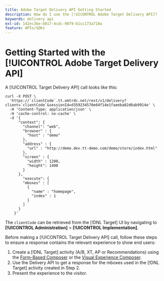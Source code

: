 ```yaml
---
title: Adobe Target Delivery API Getting Started
description: How do I use the [!UICONTROL Adobe Target Delivery API]?
keywords: delivery api
exl-id: 142ec3be-b017-4cdc-9079-b1cc173a710a
feature: APIs/SDKs
---
```

# Getting Started with the [!UICONTROL Adobe Target Delivery API]

A [!UICONTROL Target Delivery API] call looks like this:

```
curl -X POST \
  'https://`clientCode`.tt.omtrdc.net/rest/v1/delivery?client=`clientCode`&sessionId=d359234570e04f14e1faeeba02d6ab9914e' \
  -H 'Content-Type: application/json' \
  -H 'cache-control: no-cache' \
  -d '{
      "context": {
        "channel": "web",
        "browser" : {
          "host" : "demo"
        },
        "address" : {
          "url" : "http://demo.dev.tt-demo.com/demo/store/index.html"
        },
        "screen" : {
          "width" : 1200,
          "height": 1400
        }
      },
        "execute": {
        "mboxes" : [
          {
            "name" : "homepage",
            "index" : 1
          }
        ]
      }
    }'
```

The `clientCode` can be retrieved from the [!DNL Target] UI by navigating to **[!UICONTROL Administration]** > **[!UICONTROL Implementation]**.

Before making a [!UICONTROL Target Delivery API] call, follow these steps to ensure a response contains the relevant experience to show end users:

1. Create a [!DNL Target] activity (A/B, XT, AP or Recommendations) using the [Form-Based Composer](https://experienceleague.adobe.com/docs/target/using/experiences/form-experience-composer.html?lang=en) or the [Visual Experience Composer](https://experienceleague.adobe.com/docs/target/using/experiences/vec/visual-experience-composer.html).
1. Use the Delivery API to get a response for the mboxes used in the [!DNL Target] activity created in Step 2.
1. Present the experience to the visitor.

